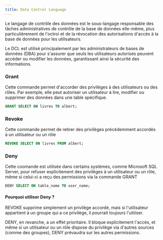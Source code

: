 ```yaml
---
title: Data Control Language
---
```


Le langage de contrôle des données est le sous-langage responsable des tâches administratives de contrôle de la base de données elle-même, plus particulièrement de l'octroi et de la révocation des autorisations d'accès à la base de données pour les utilisateurs. 

Le DCL est utilisé principalement par les administrateurs de bases de données (DBA) pour s'assurer que seuls les utilisateurs autorisés peuvent accéder ou modifier les données, garantissant ainsi la sécurité des informations.

### Grant

Cette commande permet d'accorder des privilèges à des utilisateurs ou des rôles. Par exemple, elle peut autoriser un utilisateur à lire, modifier ou supprimer des données dans une table spécifique.

```sql
GRANT SELECT ON livres TO albert;
```

### Revoke

Cette commande permet de retirer des privilèges précédemment accordés à un utilisateur ou un rôle

```sql
REVOKE SELECT ON livres FROM albert;
```

### Deny

Cette coomande est utilisée dans certains systèmes, comme Microsoft SQL Server, pour refuser explicitement des privilèges à un utilisateur ou un rôle, même si celui-ci a reçu des permissions via la commande GRANT

```sql
DENY SELECT ON table_name TO user_name;
```

#### Pourquoi utiliser Deny ?

REVOKE supprime simplement un privilège accordé, mais si l'utilisateur appartient à un groupe qui a ce privilège, il pourrait toujours l'utiliser.

DENY, en revanche, a un effet prioritaire. Il bloque explicitement l'accès, et même si un utilisateur ou un rôle dispose du privilège via d'autres sources (comme des groupes), DENY prévaudra sur les autres permissions.
